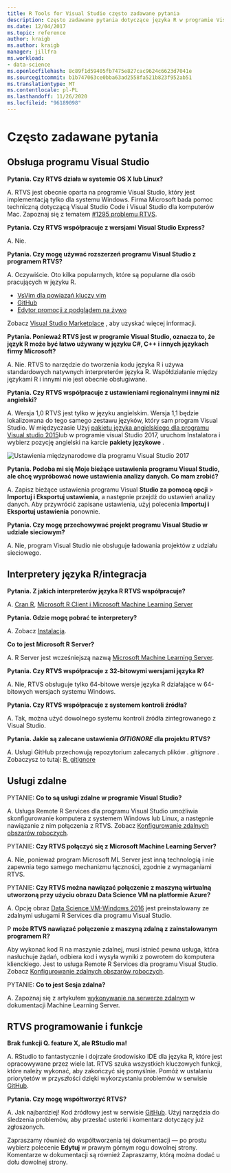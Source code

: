 ```yaml
---
title: R Tools for Visual Studio często zadawane pytania
description: Często zadawane pytania dotyczące języka R w programie Visual Studio.
ms.date: 12/04/2017
ms.topic: reference
author: kraigb
ms.author: kraigb
manager: jillfra
ms.workload:
- data-science
ms.openlocfilehash: 8c89f1d59405fb7475e827cac9624c6623d7041e
ms.sourcegitcommit: b1b747063ce0bba63ad2558fa521b823f952ab51
ms.translationtype: MT
ms.contentlocale: pl-PL
ms.lasthandoff: 11/26/2020
ms.locfileid: "96189098"
---
```

# <a name="frequently-asked-questions"></a>Często zadawane pytania

## <a name="visual-studio-support"></a>Obsługa programu Visual Studio

**Pytania. Czy RTVS działa w systemie OS X lub Linux?**

A. RTVS jest obecnie oparta na programie Visual Studio, który jest implementacją tylko dla systemu Windows. Firma Microsoft bada pomoc techniczną dotyczącą Visual Studio Code i Visual Studio dla komputerów Mac. Zapoznaj się z tematem [#1295 problemu RTVS](https://github.com/Microsoft/RTVS/issues/1295).

**Pytania. Czy RTVS współpracuje z wersjami Visual Studio Express?**

A. Nie.

**Pytania. Czy mogę używać rozszerzeń programu Visual Studio z programem RTVS?**

A. Oczywiście. Oto kilka popularnych, które są popularne dla osób pracujących w języku R.

- [VsVim dla powiązań kluczy vim](https://marketplace.visualstudio.com/items?itemName=JaredParMSFT.VsVim)
- [GitHub](https://marketplace.visualstudio.com/items?itemName=GitHub.GitHubExtensionforVisualStudio)
- [Edytor promocji z podglądem na żywo](https://marketplace.visualstudio.com/items?itemName=MadsKristensen.MarkdownEditor)

Zobacz [Visual Studio Marketplace](https://marketplace.visualstudio.com/) , aby uzyskać więcej informacji.

**Pytania. Ponieważ RTVS jest w programie Visual Studio, oznacza to, że język R może być łatwo używany w języku C#, C++ i innych językach firmy Microsoft?**

A. Nie. RTVS to narzędzie do tworzenia kodu języka R i używa standardowych natywnych interpreterów języka R. Współdziałanie między językami R i innymi nie jest obecnie obsługiwane.

**Pytania. Czy RTVS współpracuje z ustawieniami regionalnymi innymi niż angielski?**

A. Wersja 1,0 RTVS jest tylko w języku angielskim. Wersja 1,1 będzie lokalizowana do tego samego zestawu języków, który sam program Visual Studio. W międzyczasie Użyj [pakietu języka angielskiego dla programu Visual studio 2015](https://www.microsoft.com/download/details.aspx?id=48157)lub w programie visual Studio 2017, uruchom Instalatora i wybierz pozycję angielski na karcie **pakiety językowe** .

![Ustawienia międzynarodowe dla programu Visual Studio 2017](media/FAQ-international-settings.png)

**Pytania. Podoba mi się Moje bieżące ustawienia programu Visual Studio, ale chcę wypróbować nowe ustawienia analizy danych. Co mam zrobić?**

A. Zapisz bieżące ustawienia programu Visual **Studio za pomocą opcji**  >  **Importuj i Eksportuj ustawienia**, a następnie przejdź do ustawień analizy danych. Aby przywrócić zapisane ustawienia, użyj polecenia **Importuj i Eksportuj ustawienia** ponownie.

**Pytania. Czy mogę przechowywać projekt programu Visual Studio w udziale sieciowym?**

A. Nie, program Visual Studio nie obsługuje ładowania projektów z udziału sieciowego.

## <a name="r-interpretersintegration"></a>Interpretery języka R/integracja

**Pytania. Z jakich interpreterów języka R RTVS współpracuje?**

A. [Cran R](https://cran.r-project.org/), [Microsoft R Client i Microsoft Machine Learning Server](/machine-learning-server/)

**Pytania. Gdzie mogę pobrać te interpretery?**

A. Zobacz [Instalacja](installing-r-tools-for-visual-studio.md).

**Co to jest Microsoft R Server?**

A. R Server jest wcześniejszą nazwą [Microsoft Machine Learning Server](/machine-learning-server/what-is-machine-learning-server).

**Pytania. Czy RTVS współpracuje z 32-bitowymi wersjami języka R?**

A. Nie, RTVS obsługuje tylko 64-bitowe wersje języka R działające w 64-bitowych wersjach systemu Windows.

**Pytania. Czy RTVS współpracuje z systemem kontroli źródła?**

A. Tak, można użyć dowolnego systemu kontroli źródła zintegrowanego z Visual Studio.

**Pytania. Jakie są zalecane ustawienia *GITIGNORE* dla projektu RTVS?**

A. Usługi GitHub przechowują repozytorium zalecanych plików *. gitignore* . Zobaczysz to tutaj: [R. gitignore](https://github.com/github/gitignore/blob/master/R.gitignore)

## <a name="remote-services"></a>Usługi zdalne

PYTANIE: **Co to są usługi zdalne w programie Visual Studio?**

A. Usługa Remote R Services dla programu Visual Studio umożliwia skonfigurowanie komputera z systemem Windows lub Linux, a następnie nawiązanie z nim połączenia z RTVS. Zobacz [Konfigurowanie zdalnych obszarów roboczych](setting-up-remote-r-workspaces.md).

PYTANIE: **Czy RTVS połączyć się z Microsoft Machine Learning Server?**

A. Nie, ponieważ program Microsoft ML Server jest inną technologią i nie zapewnia tego samego mechanizmu łączności, zgodnie z wymaganiami RTVS.

PYTANIE: **Czy RTVS można nawiązać połączenie z maszyną wirtualną utworzoną przy użyciu obrazu Data Science VM na platformie Azure?**

A. Opcję obraz [Data Science VM-Windows 2016](https://azure.microsoft.com/services/virtual-machines/data-science-virtual-machines/) jest preinstalowany ze zdalnymi usługami R Services dla programu Visual Studio.

P **może RTVS nawiązać połączenie z maszyną zdalną z zainstalowanym programem R?**

Aby wykonać kod R na maszynie zdalnej, musi istnieć pewna usługa, która nasłuchuje żądań, odbiera kod i wysyła wyniki z powrotem do komputera klienckiego. Jest to usługa Remote R Services dla programu Visual Studio. Zobacz [Konfigurowanie zdalnych obszarów roboczych](setting-up-remote-r-workspaces.md).

PYTANIE: **Co to jest Sesja zdalna?**

A. Zapoznaj się z artykułem [wykonywanie na serwerze zdalnym](/machine-learning-server/r/how-to-execute-code-remotely) w dokumentacji Machine Learning Server.

## <a name="rtvs-development-and-features"></a>RTVS programowanie i funkcje

**Brak funkcji Q. feature X, ale RStudio ma!**

A. RStudio to fantastycznie i dojrzałe środowisko IDE dla języka R, które jest opracowywane przez wiele lat. RTVS szuka wszystkich kluczowych funkcji, które należy wykonać, aby zakończyć się pomyślnie. Pomóż w ustalaniu priorytetów w przyszłości dzięki wykorzystaniu problemów w serwisie [GitHub](https://github.com/Microsoft/RTVS/issues/).

**Pytania. Czy mogę współtworzyć RTVS?**

A. Jak najbardziej! Kod źródłowy jest w serwisie [GitHub](https://github.com/microsoft/RTVS). Użyj narzędzia do śledzenia problemów, aby przesłać usterki i komentarz dotyczący już zgłoszonych.

Zapraszamy również do współtworzenia tej dokumentacji &mdash; po prostu wybierz polecenie **Edytuj** w prawym górnym rogu dowolnej strony. Komentarze w dokumentacji są również Zapraszamy, którą można dodać u dołu dowolnej strony.
